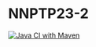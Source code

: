# NNPTP23-2
[![Java CI with Maven](https://github.com/rodi0878/NNPTP23-2/actions/workflows/maven.yml/badge.svg)](https://github.com/rodi0878/NNPTP23-2/actions/workflows/maven.yml)
